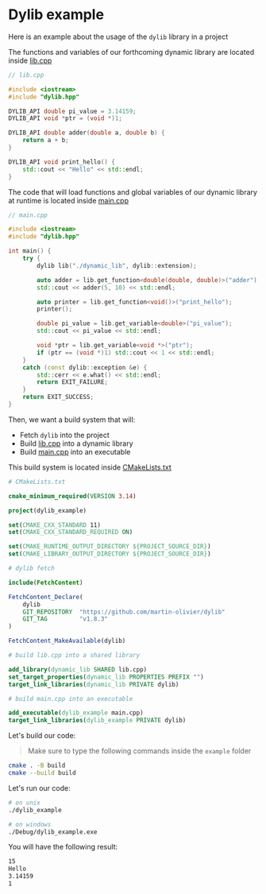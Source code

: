 # Dylib example

Here is an example about the usage of the `dylib` library in a project

The functions and variables of our forthcoming dynamic library are located inside [lib.cpp](lib.cpp)
```c++
// lib.cpp

#include <iostream>
#include "dylib.hpp"

DYLIB_API double pi_value = 3.14159;
DYLIB_API void *ptr = (void *)1;

DYLIB_API double adder(double a, double b) {
    return a + b;
}

DYLIB_API void print_hello() {
    std::cout << "Hello" << std::endl;
}
```

The code that will load functions and global variables of our dynamic library at runtime is located inside [main.cpp](main.cpp)
```c++
// main.cpp

#include <iostream>
#include "dylib.hpp"

int main() {
    try {
        dylib lib("./dynamic_lib", dylib::extension);

        auto adder = lib.get_function<double(double, double)>("adder");
        std::cout << adder(5, 10) << std::endl;

        auto printer = lib.get_function<void()>("print_hello");
        printer();

        double pi_value = lib.get_variable<double>("pi_value");
        std::cout << pi_value << std::endl;

        void *ptr = lib.get_variable<void *>("ptr");
        if (ptr == (void *)1) std::cout << 1 << std::endl;
    }
    catch (const dylib::exception &e) {
        std::cerr << e.what() << std::endl;
        return EXIT_FAILURE;
    }
    return EXIT_SUCCESS;
}
```

Then, we want a build system that will:
- Fetch `dylib` into the project
- Build [lib.cpp](lib.cpp) into a dynamic library
- Build [main.cpp](main.cpp) into an executable

This build system is located inside [CMakeLists.txt](CMakeLists.txt)
```cmake
# CMakeLists.txt

cmake_minimum_required(VERSION 3.14)

project(dylib_example)

set(CMAKE_CXX_STANDARD 11)
set(CMAKE_CXX_STANDARD_REQUIRED ON)

set(CMAKE_RUNTIME_OUTPUT_DIRECTORY ${PROJECT_SOURCE_DIR})
set(CMAKE_LIBRARY_OUTPUT_DIRECTORY ${PROJECT_SOURCE_DIR})

# dylib fetch

include(FetchContent)

FetchContent_Declare(
    dylib
    GIT_REPOSITORY  "https://github.com/martin-olivier/dylib"
    GIT_TAG         "v1.8.3"
)

FetchContent_MakeAvailable(dylib)

# build lib.cpp into a shared library

add_library(dynamic_lib SHARED lib.cpp)
set_target_properties(dynamic_lib PROPERTIES PREFIX "")
target_link_libraries(dynamic_lib PRIVATE dylib)

# build main.cpp into an executable

add_executable(dylib_example main.cpp)
target_link_libraries(dylib_example PRIVATE dylib)
```

Let's build our code:
> Make sure to type the following commands inside the `example` folder
```sh
cmake . -B build
cmake --build build
```

Let's run our code:
```sh
# on unix
./dylib_example

# on windows
./Debug/dylib_example.exe
```

You will have the following result:
```sh
15
Hello
3.14159
1
```
